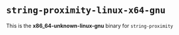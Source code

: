 # `string-proximity-linux-x64-gnu`

This is the **x86_64-unknown-linux-gnu** binary for `string-proximity`
